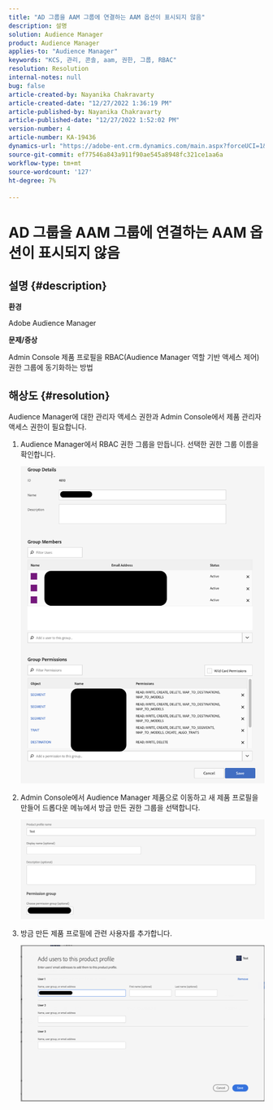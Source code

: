 ```yaml
---
title: "AD 그룹을 AAM 그룹에 연결하는 AAM 옵션이 표시되지 않음"
description: 설명
solution: Audience Manager
product: Audience Manager
applies-to: "Audience Manager"
keywords: "KCS, 관리, 콘솔, aam, 권한, 그룹, RBAC"
resolution: Resolution
internal-notes: null
bug: false
article-created-by: Nayanika Chakravarty
article-created-date: "12/27/2022 1:36:19 PM"
article-published-by: Nayanika Chakravarty
article-published-date: "12/27/2022 1:52:02 PM"
version-number: 4
article-number: KA-19436
dynamics-url: "https://adobe-ent.crm.dynamics.com/main.aspx?forceUCI=1&pagetype=entityrecord&etn=knowledgearticle&id=4e75a46f-eb85-ed11-81ac-6045bd006079"
source-git-commit: ef77546a843a911f90ae545a8948fc321ce1aa6a
workflow-type: tm+mt
source-wordcount: '127'
ht-degree: 7%

---
```


# AD 그룹을 AAM 그룹에 연결하는 AAM 옵션이 표시되지 않음

## 설명 {#description}


<b>환경</b>

Adobe Audience Manager



<b>문제/증상</b>

Admin Console 제품 프로필을 RBAC(Audience Manager 역할 기반 액세스 제어) 권한 그룹에 동기화하는 방법


## 해상도 {#resolution}


Audience Manager에 대한 관리자 액세스 권한과 Admin Console에서 제품 관리자 액세스 권한이 필요합니다.

1. Audience Manager에서 RBAC 권한 그룹을 만듭니다. 선택한 권한 그룹 이름을 확인합니다.



   ![](assets/5a5b40de-a9cf-ec11-a7b5-00224809c196.png)
2. Admin Console에서 Audience Manager 제품으로 이동하고 새 제품 프로필을 만들어 드롭다운 메뉴에서 방금 만든 권한 그룹을 선택합니다.



   ![](assets/2689da02-aacf-ec11-a7b5-00224809c196.png)
3. 방금 만든 제품 프로필에 관련 사용자를 추가합니다.



   ![](assets/6a896e46-aacf-ec11-a7b5-00224809c196.png)



